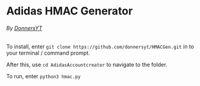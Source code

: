 # Adidas HMAC Generator

###### By [DonnersYT](http://www.twitter.com/DonnersYT)

To install, enter `git clone https://github.com/donnersyt/HMACGen.git` in to
your terminal / command prompt.

After this, use `cd AdidasAccountcreator` to navigate to the folder.

To run, enter `python3 hmac.py`
